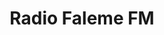 ---
title: "Radio Faleme FM"
logo:  radiofalemefm.png
stream_url:
    - [station, http://stream.zeno.fm/d35nbynrvtzuv, online]
description: "Legendary loop station from Mali."
url: "https://m.facebook.com/Radio-Faleme-112166090306338/"
location: Diboli, ML
play_time: 24/7
recommended: ["cinnaron"]
---